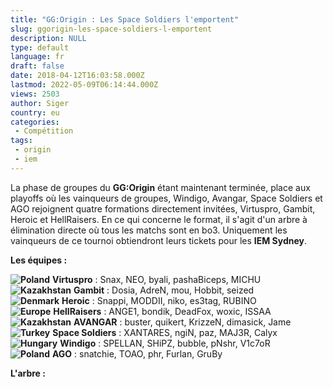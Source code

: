 ```yaml
---
title: "GG:Origin : Les Space Soldiers l'emportent"
slug: ggorigin-les-space-soldiers-l-emportent
description: NULL
type: default
language: fr
draft: false
date: 2018-04-12T16:03:58.000Z
lastmod: 2022-05-09T06:14:44.000Z
views: 2503
author: Siger
country: eu
categories:
 - Compétition
tags:
 - origin
 - iem
---
```

La phase de groupes du **GG:Origin** étant maintenant terminée, place aux playoffs où les vainqueurs de groupes, Windigo, Avangar, Space Soldiers et AGO rejoignent quatre formations directement invitées, Virtuspro, Gambit, Heroic et HellRaisers. En ce qui concerne le format, il s'agit d'un arbre à élimination directe où tous les matchs sont en bo3\. Uniquement les vainqueurs de ce tournoi obtiendront leurs tickets pour les **IEM Sydney**. 

**Les équipes :**

**![Poland](/images/countries/pl.svg)⁠** **Virtuspro** : Snax, NEO, byali, pashaBiceps, MICHU  
**![Kazakhstan](/images/countries/kz.svg)⁠** **Gambit** : Dosia, AdreN, mou, Hobbit, seized  
**![Denmark](/images/countries/dk.svg)⁠** **Heroic** : Snappi, MODDII, niko, es3tag, RUBINO  
**![Europe](/images/countries/eu.svg)⁠** **HellRaisers** : ANGE1, bondik, DeadFox, woxic, ISSAA  
**![Kazakhstan](/images/countries/kz.svg)⁠** **AVANGAR** : buster, quikert, KrizzeN, dimasick, Jame  
**![Turkey](/images/countries/tr.svg)⁠** **Space Soldiers** : XANTARES, ngiN, paz, MAJ3R, Calyx  
**![Hungary](/images/countries/hu.svg)⁠** **Windigo** : SPELLAN, SHiPZ, bubble, pNshr, V1c7oR  
**![Poland](/images/countries/pl.svg)⁠** **AGO** : snatchie, TOAO, phr, Furlan, GruBy

**L'arbre :**
